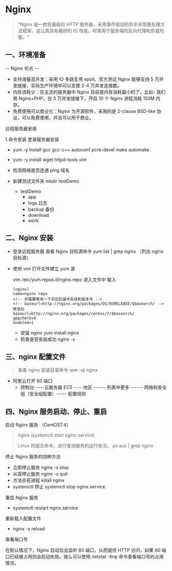 # Nginx

> "Nginx 是一款轻量级的 HTTP 服务器，采用事件驱动的异步非阻塞处理方式框架，这让其具有极好的 IO 性能，时常用于服务端的反向代理和负载均衡。"

## 一、环境准备

-- Nginx 优点 --

- 支持海量高并发：采用 IO 多路复用 epoll。官方测试 Nginx 能够支持 5 万并发链接，实际生产环境中可以支撑 2-4 万并发连接数。
- 内存消耗少：在主流的服务器中 Nginx 目前是内存消耗最小的了，比如- 我们用 Nginx+PHP，在 3 万并发链接下，开启 10 个 Nginx 进程消耗 150M 内存。
- 免费使用可以商业化：Nginx 为开源软件，采用的是 2-clause BSD-like 协议，可以免费使用，并且可以用于商业。

远程服务器安装

1.命令安装 登录服务器安装

- yum -y install gcc gcc-c++ autoconf pcre-devel make automake
- yum -y install wget httpd-tools vim

- 检测网络是否连通
  ping 域名

- 新建测试文件夹
  mkdir testDemo

  - testDemo
    - app
    - logs 日志
    - backup 备份
    - download
    - work

## 二、Nginx 安装

- 登录远程服务器 查看 Nginx 目标源命令
  yum list | grep nginx （列出 nginx 目标源）

- 使用 vim 打开文件建立 yum 源

  vim /etc/yum.repos.d/nginx.repo 进入文件中 输入

  ```
  [nginx]
  name=nginx repo
  <!-- 你需要修改一下对应的操作系统和版本号 -->
  <!-- baseurl=http://nginx.org/packages/OS/OSRELEASE/$basearch/ -->
  修改后
  baseurl=http://nginx.org/packages/centos/7/$basearch/
  gpgcheck=0
  enabled=1

  ```

  - 安装 nginx
    yum install nginx
  - 检查是否安装成功
    nginx -v

## 三、nginx 配置文件

> 查看 nginx 安装目录命令 rpm -ql nginx

- 阿里云打开 80 端口
  - 控制台-----云服务器 ECS ---- 地区 ------ 列表中更多 ------ 网络和安全组（安全组配置）----- 配置规则

## 四、Nginx 服务启动、停止、重启

启动 Nginx 服务 （CentOS7.4）

> nginx (systemctl start nginx.service)

> Linux 的组合命令，进行查询服务的运行状况。 ps aux | grep nginx

停止 Nginx 服务的四种方法

- 立即停止服务 nginx -s stop
- 从容停止服务 nginx -s quit
- 方法杀死进程 killall nginx
- systemctl 停止 systemctl stop nginx.service

重启 Nginx 服务

- systemctl restart nginx.service

重新载入配置文件

- nginx -s reload

查看端口号

在默认情况下，Nginx 启动后会监听 80 端口，从而提供 HTTP 访问，如果 80 端口已经被占用则会启动失败。我么可以使用 netstat -tlnp 命令查看端口号的占用情况。
